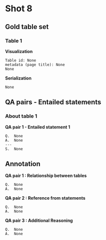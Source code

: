 # Shot 8

## Gold table set

### Table 1

**Visualization**

    Table id: None
    metadata (page title): None
    None

**Serialization**

    None

## QA pairs - Entailed statements

### About table 1

**QA pair 1 - Entailed statement 1**

    Q.  None
    A.  None
    ---
    S.  None

## Annotation

**QA pair 1 : Relationship between tables**

    Q.  None
    A.  None

**QA pair 2 : Reference from statements**

    Q.  None
    A.  None

**QA pair 3 : Additional Reasoning**

    Q.  None
    A.  None
